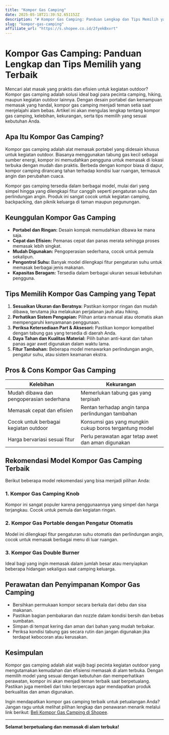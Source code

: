 ```yaml
---
title: "Kompor Gas Camping"
date: 2025-05-18T21:39:52.651152Z
description: "# Kompor Gas Camping: Panduan Lengkap dan Tips Memilih yang Terbaik..."
slug: "kompor-gas-camping"
affiliate_url: "https://s.shopee.co.id/2fyekBxvrt"
---
```

# Kompor Gas Camping: Panduan Lengkap dan Tips Memilih yang Terbaik

Mencari alat masak yang praktis dan efisien untuk kegiatan outdoor? Kompor gas camping adalah solusi ideal bagi para pecinta camping, hiking, maupun kegiatan outdoor lainnya. Dengan desain portabel dan kemampuan memasak yang handal, kompor gas camping menjadi teman setia saat menjelajahi alam bebas. Artikel ini akan mengulas lengkap tentang kompor gas camping, kelebihan, kekurangan, serta tips memilih yang sesuai kebutuhan Anda.

## Apa Itu Kompor Gas Camping?

Kompor gas camping adalah alat memasak portabel yang didesain khusus untuk kegiatan outdoor. Biasanya menggunakan tabung gas kecil sebagai sumber energi, kompor ini memudahkan pengguna untuk memasak di lokasi terbuka dengan mudah dan praktis. Berbeda dengan kompor biasa di dapur, kompor camping dirancang tahan terhadap kondisi luar ruangan, termasuk angin dan perubahan cuaca.

Kompor gas camping tersedia dalam berbagai model, mulai dari yang simpel hingga yang dilengkapi fitur canggih seperti pengaturan suhu dan perlindungan angin. Produk ini sangat cocok untuk kegiatan camping, backpacking, dan piknik keluarga di taman maupun pegunungan.

## Keunggulan Kompor Gas Camping

- **Portabel dan Ringan:** Desain kompak memudahkan dibawa ke mana saja.
- **Cepat dan Efisien:** Pemanas cepat dan panas merata sehingga proses memasak lebih singkat.
- **Mudah Digunakan:** Pengoperasian sederhana, cocok untuk pemula sekalipun.
- **Pengontrol Suhu:** Banyak model dilengkapi fitur pengaturan suhu untuk memasak berbagai jenis makanan.
- **Kapasitas Beragam:** Tersedia dalam berbagai ukuran sesuai kebutuhan pengguna.

## Tips Memilih Kompor Gas Camping yang Tepat

1. **Sesuaikan Ukuran dan Beratnya:** Pastikan kompor ringan dan mudah dibawa, terutama jika melakukan perjalanan jauh atau hiking.
2. **Perhatikan Sistem Pengapian:** Pilihan antara manual atau otomatis akan mempengaruhi kenyamanan penggunaan.
3. **Periksa Ketersediaan Part & Aksesori:** Pastikan kompor kompatibel dengan tabung gas yang tersedia di daerah Anda.
4. **Daya Tahan dan Kualitas Material:** Pilih bahan anti-karat dan tahan panas agar awet digunakan dalam waktu lama.
5. **Fitur Tambahan:** Beberapa model menawarkan perlindungan angin, pengatur suhu, atau sistem keamanan ekstra.

## Pros & Cons Kompor Gas Camping

| **Kelebihan** | **Kekurangan** |
|----------------|----------------|
| Mudah dibawa dan pengoperasian sederhana | Memerlukan tabung gas yang terpisah |
| Memasak cepat dan efisien | Rentan terhadap angin tanpa perlindungan tambahan |
| Cocok untuk berbagai kegiatan outdoor | Konsumsi gas yang mungkin cukup boros tergantung model |
| Harga bervariasi sesuai fitur | Perlu perawatan agar tetap awet dan aman digunakan |

## Rekomendasi Model Kompor Gas Camping Terbaik

Berikut beberapa model rekomendasi yang bisa menjadi pilihan Anda:

### 1. Kompor Gas Camping Knob
Kompor ini sangat populer karena penggunaannya yang simpel dan harga terjangkau. Cocok untuk pemula dan kegiatan ringan.

### 2. Kompor Gas Portable dengan Pengatur Otomatis
Model ini dilengkapi fitur pengaturan suhu otomatis dan perlindungan angin, cocok untuk memasak berbagai menu di luar ruangan.

### 3. Kompor Gas Double Burner
Ideal bagi yang ingin memasak dalam jumlah besar atau menyiapkan beberapa hidangan sekaligus saat camping keluarga.

## Perawatan dan Penyimpanan Kompor Gas Camping

- Bersihkan permukaan kompor secara berkala dari debu dan sisa makanan.
- Pastikan bagian pembakaran dan nozzle dalam kondisi bersih dan bebas sumbatan.
- Simpan di tempat kering dan aman dari bahan yang mudah terbakar.
- Periksa kondisi tabung gas secara rutin dan jangan digunakan jika terdapat kebocoran atau kerusakan.

## Kesimpulan

Kompor gas camping adalah alat wajib bagi pecinta kegiatan outdoor yang mengutamakan kemudahan dan efisiensi memasak di alam terbuka. Dengan memilih model yang sesuai dengan kebutuhan dan memperhatikan perawatan, kompor ini akan menjadi teman terbaik saat berpetualang. Pastikan juga membeli dari toko terpercaya agar mendapatkan produk berkualitas dan aman digunakan.

Ingin mendapatkan kompor gas camping terbaik untuk petualangan Anda? Jangan ragu untuk melihat pilihan lengkap dan penawaran menarik melalui link berikut: [Beli Kompor Gas Camping di Shopee](https://s.shopee.co.id/2fyekBxvrt).

---

**Selamat berpetualang dan memasak di alam terbuka!**